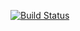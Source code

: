 [![Build Status](https://travis-ci.com/JayaKrishnaNamburu/travel.svg?branch=master)](https://travis-ci.com/JayaKrishnaNamburu/travel)
